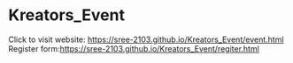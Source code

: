 # Kreators_Event



Click to visit website: https://sree-2103.github.io/Kreators_Event/event.html
Register form:https://sree-2103.github.io/Kreators_Event/regiter.html


